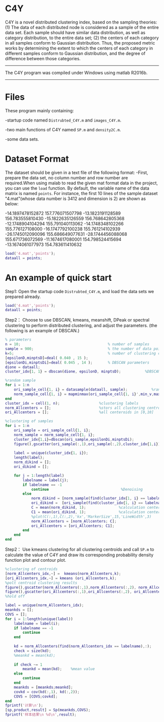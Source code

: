 # C4Y
C4Y is a novel distributed clustering index, based on the sampling theories: 
(1) The data of each distributed node is considered as a sample of the entire data set. Each sample should have similar data 
distribution, as well as category distribution, to the entire data set; 
(2) the centers of each category in all samples conform to Gaussian
distribution. Thus, the proposed metric works by determining the extent to which the centers of each category in different samples
conform to Gaussian distribution, and the degree of difference between those categories.

***********************************************************************************
The C4Y program was compiled under Windows using matlab R2016b.
***********************************************************************************

Files
===================================================================================
These program mainly containing:

-startup code named `Distrubted_C4Y.m` and `images_C4Y.m`.

-two main functions of C4Y named `SP.m` and `density2C.m`.

-some data sets.

Dataset Format
===================================================================================
The dataset should be given in a text file of the following format:
-First, prepare the data set, no column number and row number are required.When using malab to read the given mat format data in the project, you can use the `load` function. By default, the variable name of the data matrix is named `points`.
For instance, the first 10 lines of the sample dataset "4.mat"(whose data number is 3412 and dimension is 2) are shown as below:

-14.1897478152872	157.776071507798
-13.1823191128589	156.783555810430
-15.1822635126559	156.768642805368
-12.1748904104294	155.791040113062
-14.1748348102266	155.776127108000
-16.1747792100238	155.761214102939
-26.1745012090096	155.686649077631
-28.1744456088068	155.671736072569
-11.1674617080001	154.798524415694
-13.1674061077973	154.783611410632

```matlab
load('4.mat','points');
dataall = points;
```

An example of quick start
===================================================================================
Step1:
Open the startup code `Distrubted_C4Y.m`, and load the data sets we prepared already.
```matlab
load('4.mat','points');
dataall = points;
```

Step2：
Choose to use DBSCAN, kmeans, meanshift, DPeak or spectral clustering to perform distributed clustering, and adjust the parameters. (the following is an example of DBSCAN.)
```matlab
% parameters
n = 10;                                        % number of samples
sample = 900;                                  % the number of data points contained in each sample
k=5;                                           % number of clustering categories
[epsilonD,minptsD]=deal( 0.040 , 15 );         
[epsilonDi,minptsDi]=deal( 0.045 , 14 );       % DBSCAN parameters
dione = dataall;
cluster_idx{1, 1} = dbscan(dione, epsilonD, minptsD);           %DBSCAN

%random sample
for i = 1:n
    ori_sample_cell{1, i} = datasample(dataall, sample);           %random sample of data
    norm_sample_cell{1, i} = mapminmax(ori_sample_cell{1, i}',min_v,max_v)';
end
cluster_idx = cell(1, n);                  %clustering labels
norm_Allcenters = [];                      %stors all clustering centroids
ori_Allcenters = [];                       %all centeroids in [0,10]

%clustering of samples
for i = 1:n
    ori_sample = ori_sample_cell{1, i};                                       %fetch the ith original sample  
    norm_sample = norm_sample_cell{1, i};                                     %fetch the ith normalized sample
    cluster_idx{1,i}=dbscan(ori_sample,epsilonDi,minptsDi);                  % DBSCAN
    figure(),gscatter(ori_sample(:,1),ori_sample(:,2),cluster_idx{1,i});
   
    label = unique(cluster_idx{1, i});                                    %number of categories
    length(label);
    norm_dikind = [];                                                     %points in each category
    ori_dikind = [];

    for j = 1:length(label)
        labelname = label(j);
        if labelname == -1
            continue                                 %Denoising
        else
            norm_dikind = [norm_sample(find(cluster_idx{1, i} == labelname),:)];
            ori_dikind =  [ori_sample(find(cluster_idx{1, i} == labelname),:)];
            C = mean(norm_dikind, 1);               %calculation center point
            C1 = mean(ori_dikind, 1);               %calculation center point in [0,10]
            %plot(C(:,1),C(:,2),'kx','MarkerSize',15,'LineWidth',3)
            norm_Allcenters = [norm_Allcenters; C];
            ori_Allcenters = [ori_Allcenters; C1];
        end
    end
end
```

Step2：
Use kmeans clustering for all clustering centroids and call `SP.m` to calculate the value of C4Y and draw its corresponding probability density function plot and contour plot.
```matlab
%clustering of centroids
[norm_Allcenters_idx,~] =  kmeans(norm_Allcenters,k);
[ori_Allcenters_idx,~] = kmeans (ori_Allcenters,k);
%polt centroid clustering results
figure(),gscatter(norm_Allcenters(:,1),norm_Allcenters(:,2), norm_Allcenters_idx);
figure(),gscatter(ori_Allcenters(:,1),ori_Allcenters(:,2), ori_Allcenters_idx);
%hold off

label = unique(norm_Allcenters_idx);
meankds = [];
COVS = [];
for i = 1:length(unique(label))
    labelname = label(i);
    if labelname == -1
        continue
    end
    
    kd = norm_Allcenters(find(norm_Allcenters_idx == labelname),:);
    check = size(kd);  
    %meankd = mean(kd);    
    
    if check ~= 1
        meankd = mean(kd);    %mean value
    else
        continue
    end
    meankds = [meankds;meankd];
    covkd = cov(kd(:,1), kd(:,2));
    COVS = [COVS;covkd];
end
fprintf('计算\n');
[sp,product,result] = Sp(meankds,COVS);
fprintf('样本结果\n %d\n',result);
```


